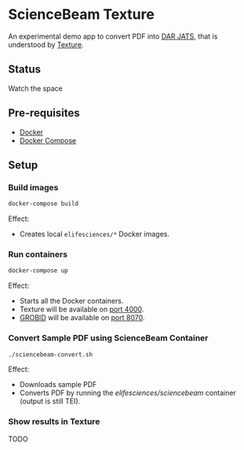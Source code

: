# ScienceBeam Texture

An experimental demo app to convert PDF into [DAR JATS](https://github.com/substance/dar), that is understood by [Texture](https://github.com/substance/texture).

## Status

Watch the space

## Pre-requisites

* [Docker](https://www.docker.com/)
* [Docker Compose](https://docs.docker.com/compose/)

## Setup

### Build images

```bash
docker-compose build
```

Effect:

* Creates local `elifesciences/*` Docker images.

### Run containers

```bash
docker-compose up
```

Effect:

* Starts all the Docker containers.
* Texture will be available on [port 4000](http://localhost:4000/).
* [GROBID](grobid.readthedocs.io) will be available on [port 8070](http://localhost:8070/).

### Convert Sample PDF using ScienceBeam Container

```bash
./sciencebeam-convert.sh
```

Effect:

* Downloads sample PDF
* Converts PDF by running the _elifesciences/sciencebeam_ container (output is still TEI).

### Show results in Texture

TODO
